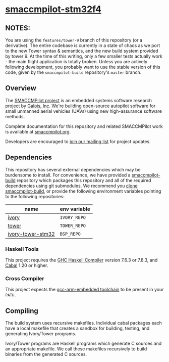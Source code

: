 [smaccmpilot-stm32f4](http://github.com/galoisinc/smaccmpilot-stm32f4)
==============================

## NOTES:

You are using the `features/tower-9` branch of this repository (or a
derivative). The entire codebase is currently in a state of chaos as we port
to the new Tower syntax & semantics, and the new build system provided by tower
9. At the time of this writing, only a few smaller tests actually work - the
main flight application is totally broken.  Unless you are actively following
development, you probably want to use the stable version of this code, given by
the `smaccmpilot-build` repository's `master` branch.

## Overview

The [SMACCMPilot project][smaccmpilot.org] is an embedded systems software
research project by [Galois, Inc][galois]. We're building open-source autopilot
software for small unmanned aerial vehicles (UAVs) using new high-assurance
software methods.

Complete documentation for this repository and related SMACCMPilot work is
available at [smaccmpilot.org][].


Developers are encouraged to [join our mailing list][list] for project
updates.

[galois]: http://corp.galois.com
[smaccmpilot.org]: http://smaccmpilot.org
[list]: http://community.galois.com/mailman/listinfo/smaccmpilot

## Dependencies

This repository has several external dependencies which may be burdensome to
install. For convenience, we have provided a [smaccmpilot-build][] repository
which packages this repository and all of the required dependencies using git
submodules. We recommend you [clone smaccmpilot-build][smaccmpilot-build], or
provide the following environment variables pointing to the following
repositories:

| name | env variable |
|------|--------------|
| [ivory][] | `IVORY_REPO` |
| [tower][] | `TOWER_REPO` |
| [ivory-tower-stm32][] | `BSP_REPO` |

[smaccmpilot-build]: https://github.com/galoisinc/smaccmpilot-build
[ivory]: https://github.com/galoisinc/ivory
[tower]: https://github.com/galoisinc/tower
[ivory-tower-stm32]: https://github.com/galoisinc/ivory-tower-stm32

### Haskell Tools

This project requires the [GHC Haskell Compiler][ghc] version 7.6.3 or
7.8.3, and [Cabal][] 1.20 or higher.

[ghc]: https://www.haskell.org/ghc
[Cabal]: https://www.haskell.org/cabal

### Cross Compiler

This project expects the [gcc-arm-embedded toolchain][1] to be present in your
`PATH`.

[1]:https://launchpad.net/gcc-arm-embedded

## Compiling

The build system uses recursive makefiles. Individual cabal packages each have
a local makefile that creates a sandbox for building, testing, and generating
Ivory/Tower programs.

Ivory/Tower programs are Haskell programs which generate C sources and an
appropriate makefile. We call these makefiles recursively to build binaries from
the generated C sources.

